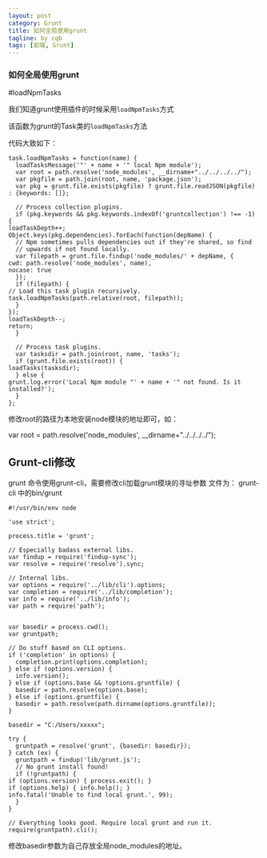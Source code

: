 ```yaml
---
layout: post
category: Grunt
title: 如何全局使用grunt
tagline: by cqb
tags: [前端, Grunt]
---
```


### 如何全局使用grunt

#loadNpmTasks

我们知道grunt使用插件的时候采用`loadNpmTasks`方式

该函数为grunt的Task类的`loadNpmTasks`方法

代码大致如下：

	task.loadNpmTasks = function(name) {
	  loadTasksMessage('"' + name + '" local Npm module');
	  var root = path.resolve('node_modules', __dirname+"../../../../");
	  var pkgfile = path.join(root, name, 'package.json');
	  var pkg = grunt.file.exists(pkgfile) ? grunt.file.readJSON(pkgfile) : {keywords: []};
	
	  // Process collection plugins.
	  if (pkg.keywords && pkg.keywords.indexOf('gruntcollection') !== -1) {
	loadTaskDepth++;
	Object.keys(pkg.dependencies).forEach(function(depName) {
	  // Npm sometimes pulls dependencies out if they're shared, so find
	  // upwards if not found locally.
	  var filepath = grunt.file.findup('node_modules/' + depName, {
	cwd: path.resolve('node_modules', name),
	nocase: true
	  });
	  if (filepath) {
	// Load this task plugin recursively.
	task.loadNpmTasks(path.relative(root, filepath));
	  }
	});
	loadTaskDepth--;
	return;
	  }
	
	  // Process task plugins.
	  var tasksdir = path.join(root, name, 'tasks');
	  if (grunt.file.exists(root)) {
	loadTasks(tasksdir);
	  } else {
	grunt.log.error('Local Npm module "' + name + '" not found. Is it installed?');
	  }
	};

修改root的路径为本地安装node模块的地址即可，如：

var root = path.resolve('node_modules', __dirname+"../../../../");


## Grunt-cli修改

grunt 命令使用grunt-cli，需要修改cli加载grunt模块的寻址参数
文件为： grunt-cli 中的bin/grunt

	#!/usr/bin/env node
	
	'use strict';
	
	process.title = 'grunt';
	
	// Especially badass external libs.
	var findup = require('findup-sync');
	var resolve = require('resolve').sync;
	
	// Internal libs.
	var options = require('../lib/cli').options;
	var completion = require('../lib/completion');
	var info = require('../lib/info');
	var path = require('path');
	
	
	var basedir = process.cwd();
	var gruntpath;
	
	// Do stuff based on CLI options.
	if ('completion' in options) {
	  completion.print(options.completion);
	} else if (options.version) {
	  info.version();
	} else if (options.base && !options.gruntfile) {
	  basedir = path.resolve(options.base);
	} else if (options.gruntfile) {
	  basedir = path.resolve(path.dirname(options.gruntfile));
	}
	
	basedir = "C:/Users/xxxxx";
	
	try {
	  gruntpath = resolve('grunt', {basedir: basedir});
	} catch (ex) {
	  gruntpath = findup('lib/grunt.js');
	  // No grunt install found!
	  if (!gruntpath) {
	if (options.version) { process.exit(); }
	if (options.help) { info.help(); }
	info.fatal('Unable to find local grunt.', 99);
	  }
	}
	
	// Everything looks good. Require local grunt and run it.
	require(gruntpath).cli();

修改basedir参数为自己存放全局node_modules的地址。